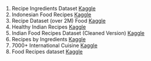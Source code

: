 1. Recipe Ingredients Dataset [Kaggle](https://www.kaggle.com/datasets/kaggle/recipe-ingredients-dataset/data?select=train.json)
1. Indonesian Food Recipes [Kaggle](https://www.kaggle.com/datasets/canggih/indonesian-food-recipes)
2. Recipe Dataset (over 2M) Food [Kaggle](https://www.kaggle.com/datasets/wilmerarltstrmberg/recipe-dataset-over-2m)
3. Healthy Indian Recipes [Kaggle](https://www.kaggle.com/datasets/bhavyadhingra00020/healthy-indian-recipes)
4. Indian Food Recipes Dataset (Cleaned Version) [Kaggle](https://www.kaggle.com/datasets/sooryaprakash12/cleaned-indian-recipes-dataset)
5. Recipes by Ingredients [Kaggle](https://www.kaggle.com/datasets/alincijov/cooking-ingredients)
6. 7000+ International Cuisine [Kaggle](https://www.kaggle.com/datasets/rumitpathare/indian-recipes)
7. Food Recipes dataset [Kaggle](https://www.kaggle.com/datasets/sathianpong/foodrecipe)

